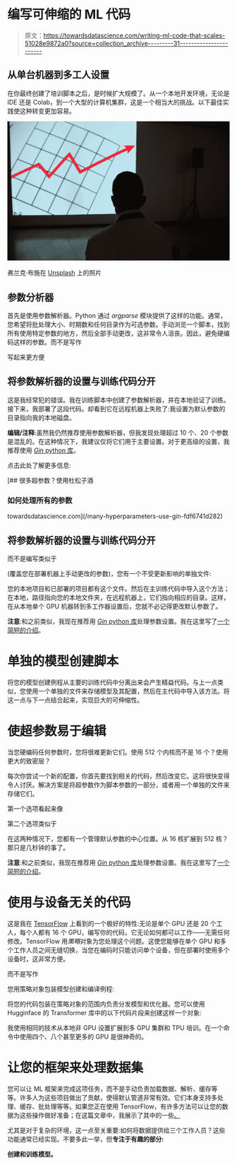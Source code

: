 # 编写可伸缩的 ML 代码

> 原文：<https://towardsdatascience.com/writing-ml-code-that-scales-51028e9872a0?source=collection_archive---------31----------------------->

## 从单台机器到多工人设置

在你最终创建了培训脚本之后，是时候扩大规模了。从一个本地开发环境，无论是 IDE 还是 Colab，到一个大型的计算机集群，这是一个相当大的挑战。以下最佳实践使这种转变更加容易。

![](img/0bc1e4dc53ad977dc72f3de3dcb1b708.png)

弗兰克·布施在 [Unsplash](https://unsplash.com?utm_source=medium&utm_medium=referral) 上的照片

## 参数分析器

首先是使用参数解析器。Python 通过 *argparse* 模块提供了这样的功能。通常，您希望将批处理大小、时期数和任何目录作为可选参数。手动浏览一个脚本，找到所有使用特定参数的地方，然后全部手动更改，这非常令人沮丧。因此，避免硬编码这样的参数。而不是写作

写起来更方便

## 将参数解析器的设置与训练代码分开

这是我经常犯的错误。我在训练脚本中创建了参数解析器，并在本地验证了训练。接下来，我部署了这段代码。却看到它在远程机器上失败了:我设置为默认参数的目录指向我的本地磁盘。

**编辑/注释**:虽然我仍然推荐使用参数解析器，但我发现处理超过 10 个、20 个参数是混乱的。在这种情况下，我建议仅将它们用于主要设置。对于更高级的设置，我推荐使用 [*Gin* python 库](https://github.com/google/gin-config)。

点击此处了解更多信息:

[](/many-hyperparameters-use-gin-fdf6741d282) [## 很多超参数？使用杜松子酒

### 如何处理所有的参数

towardsdatascience.com](/many-hyperparameters-use-gin-fdf6741d282) 

## 将参数解析器的设置与训练代码分开

而不是编写类似于

(覆盖您在部署机器上手动更改的参数)，您有一个不受更新影响的单独文件:

您的本地项目和已部署的项目都有这个文件。然后在主训练代码中导入这个方法；在本地，路径指向您的本地文件夹，在远程机器上，它们指向相应的目录。这样，在从本地单个 GPU 机器转到多工作器设置后，您就不必记得更改默认参数了。

**注意**:和之前类似，我现在推荐用 [*Gin* python 库](https://github.com/google/gin-config)处理参数设置。我在这里写了[一个简短的介绍](/many-hyperparameters-use-gin-fdf6741d282)。

# 单独的模型创建脚本

将您的模型创建例程从主要的训练代码中分离出来会产生精益代码。与上一点类似，您使用一个单独的文件来存储模型及其配置，然后在主代码中导入该方法。将这一点与下一点结合起来，实现巨大的可伸缩性。

# 使超参数易于编辑

当您硬编码任何参数时，您将很难更新它们。使用 512 个内核而不是 16 个？使用更大的致密层？

每次你尝试一个新的配置，你首先要找到相关的代码，然后改变它。这将很快变得令人讨厌。解决方案是将超参数作为脚本参数的一部分，或者用一个单独的文件来存储它们。

第一个选项看起来像

第二个选项类似于

在这两种情况下，您都有一个管理默认参数的中心位置。从 16 核扩展到 512 核？那只是几秒钟的事了。

**注意**:和之前类似，我现在推荐用 [*Gin* python 库](https://github.com/google/gin-config)处理参数设置。我在这里写了[一个简短的介绍](/many-hyperparameters-use-gin-fdf6741d282)。

# 使用与设备无关的代码

这是我在 [TensorFlow](https://www.tensorflow.org/api_docs/python/tf/distribute/Strategy) 上看到的一个极好的特性:无论是单个 GPU 还是 20 个工人，每个人都有 16 个 GPU，编写你的代码，它无论如何都可以工作——无需任何修改。TensorFlow 用*策略*对象为您处理这个问题。这使您能够在单个 GPU 和多个工作人员之间无缝切换，当您在编码时只能访问单个设备，但在部署时使用多个设备时，这非常方便。

而不是写作

您用策略对象包装模型创建和编译例程:

将您的代码包装在策略对象的范围内负责分发模型和优化器。您可以使用 Hugginface 的 Transformer 库中的以下代码片段来创建这样一个对象:

我使用相同的技术从本地非 GPU 设置扩展到多 GPU 集群和 TPU 培训。在一个命令中使用四个、八个甚至更多的 GPU 是很神奇的。

# 让您的框架来处理数据集

您可以让 ML 框架来完成这项任务，而不是手动负责加载数据、解析、缓存等等。许多人为这些项目做出了贡献，使得默认管道非常有效。它们本身支持多处理、缓存、批处理等等。如果您正在使用 TensorFlow，有许多方法可以让您的数据为这些操作做好准备；在这篇文章中，我展示了其中的一些[。](/a-practical-guide-to-tfrecords-584536bc786c)

尤其是对于复杂的环境，这一点至关重要:如何将数据提供给三个工作人员？这些功能通常已经实现。不要多此一举，但**专注于有趣的部分:**

**创建和训练模型。**